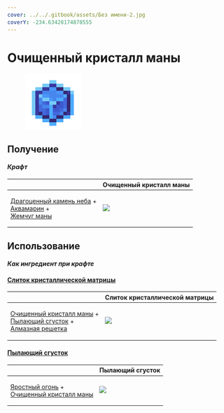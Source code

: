 ```yaml
---
cover: ../../.gitbook/assets/Без имени-2.jpg
coverY: -234.63428174878555
---
```


# Очищенный кристалл маны

<figure><img src="../../.gitbook/assets/refained_mana_crystal2_128.png" alt=""><figcaption></figcaption></figure>

## Получение

#### _Крафт_

|                                                                                                                                                      |  Очищенный кристалл маны                                |
| ---------------------------------------------------------------------------------------------------------------------------------------------------- | ------------------------------------------------------- |
| <p><a href="perk_gem_sky.md">Драгоценный камень неба</a> +<br><a href="aquamarine.md">Аквамарин</a> +<br><a href="mana_pearl.md">Жемчуг маны</a></p> | ![](../../.gitbook/assets/refained\_mana\_crystal2.png) |

## Использование

#### _Как ингредиент при крафте_

#### [Слиток кристаллической матрицы](crystal_matrix_ingot.md)

|                                                                                                                                                                                  |  Слиток кристаллической матрицы                       |
| -------------------------------------------------------------------------------------------------------------------------------------------------------------------------------- | ----------------------------------------------------- |
| <p><a href="refained_mana_crystal2.md">Очищенный кристалл маны</a> +<br><a href="flame_green.md">Пылающий сгусток</a> +<br><a href="diamond_lattice.md">Алмазная решетка</a></p> | ![](../../.gitbook/assets/crystal\_matrix\_ingot.png) |

#### [Пылающий сгусток](flame_green.md)

|                                                                                                                       |  Пылающий сгусток                           |
| --------------------------------------------------------------------------------------------------------------------- | ------------------------------------------- |
| <p><a href="fury_fire.md">Яростный огонь</a> +<br><a href="refained_mana_crystal2.md">Очищенный кристалл маны</a></p> | ![](../../.gitbook/assets/flame\_green.png) |

